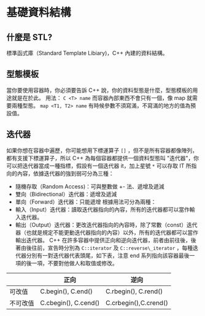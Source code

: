 # 基礎資料結構

## 什麼是 STL?

標準函式庫（Standard Template Libiary)，C++ 內建的資料結構。

## 型態模板

當你要使用容器時，你必須要告訴 C++ 說，你的資料型態是什麼，型態模板的用途就是在於此。
用法： `C <T> name` 而容器內部東西不會只有一個，像 map 就需要兩種型態。 `map <T1, T2> name` 有時候參數不須寫滿，不寫滿的地方的值為預設值。

## 迭代器

如果你想在容器中遍歷，你可能想用下標運算子 `[]` ，但不是所有容器都像陣列，都有支援下標運算子，所以 C++ 為每個容器都提供一個資料型態叫 "迭代器"，你可以把迭代器當成一種指標，假設有一個迭代器 it，加上星號 `*` 可以存取 IT 所指向的內容，依據迭代器的強到弱可分為三種：

- 隨機存取（Random Access)：可與整數做 +- 法、遞增及遞減
- 雙向（Bidirectional）迭代器：遞增及遞減
-   單向（Forward）迭代器：只能遞增
    根據用法可分為兩種：
- 輸入（Input）迭代器：讀取迭代器指向的內容，所有的迭代器都可以當作輸入迭代器。
-   輸出（Output）迭代器：更改迭代器指向的內容時，除了常數（const）迭代器（也就是規定不能更動迭代器指向的內容）以外，所有的迭代器都可以當作輸出迭代器。
    C++ 在許多容器中提供正向和逆向迭代器，前者由前往後，後著由後往前，宣告時分別為 `C::iterator` 及 `C::reverse\_iterator` ，每種迭代器分別有一對迭代器代表頭尾，如下表，注意 end 系列指向該容器最後一項的後一項，不要對他做人和取值或修改。

|      | 正向                   | 逆向                    |
| ---- | -------------------- | --------------------- |
| 可改值  | C.begin(), C.end()   | C.rbegin(), C.rend()  |
| 不可改值 | C.cbegin(), C.cend() | C.crbegin(),C.crend() |
